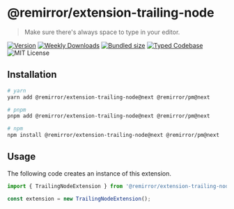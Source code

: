 # @remirror/extension-trailing-node

> Make sure there's always space to type in your editor.

[![Version][version]][npm] [![Weekly Downloads][downloads-badge]][npm] [![Bundled size][size-badge]][size] [![Typed Codebase][typescript]](./src/index.ts) ![MIT License][license]

[version]: https://flat.badgen.net/npm/v/@remirror/extension-trailing-node
[npm]: https://npmjs.com/package/@remirror/extension-trailing-node
[license]: https://flat.badgen.net/badge/license/MIT/purple
[size]: https://bundlephobia.com/result?p=@remirror/extension-trailing-node
[size-badge]: https://flat.badgen.net/bundlephobia/minzip/@remirror/extension-trailing-node
[typescript]: https://flat.badgen.net/badge/icon/TypeScript?icon=typescript&label
[downloads-badge]: https://badgen.net/npm/dw/@remirror/extension-trailing-node/red?icon=npm

## Installation

```bash
# yarn
yarn add @remirror/extension-trailing-node@next @remirror/pm@next

# pnpm
pnpm add @remirror/extension-trailing-node@next @remirror/pm@next

# npm
npm install @remirror/extension-trailing-node@next @remirror/pm@next
```

## Usage

The following code creates an instance of this extension.

```ts
import { TrailingNodeExtension } from '@remirror/extension-trailing-node';

const extension = new TrailingNodeExtension();
```
